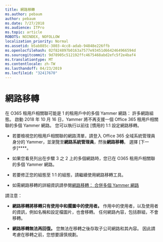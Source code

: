 ```yaml
---
title: 網路移轉
ms.author: pebaum
author: pebaum
ms.date: 7/27/2018
ms.audience: ITPro
ms.topic: article
ROBOTS: NOINDEX, NOFOLLOW
localization_priority: Normal
ms.assetid: b5ab885c-3803-4cc8-adab-94848e226ffb
ms.openlocfilehash: 02f824897b0163a7577e93451d6642464966594d
ms.sourcegitcommit: 9d78905c512192ffc4675468abd2efc5f2e4baf4
ms.translationtype: MT
ms.contentlocale: zh-TW
ms.lasthandoff: 04/23/2019
ms.locfileid: "32417670"
---
```

# <a name="network-migration"></a>網路移轉

在 O365 租用戶相關聯可能是 1 的租用戶中的多個 Yammer 網路： 許多網路組態。 啟動 2018 年 10 月 16 日，Yammer 將不再支援一個 Office 365 租用戶相關聯的多個 Yammer 網路。 您可以執行以前往 [慣用的 1:1 設定網路移轉。
  
- 若要檢視您的租用戶相關聯的網路清單，請登入 Office 365 全域系統管理員身分的 Yammer，並瀏覽至**網路系統管理員**，然後**網路移轉**。 選擇 [下一步]****。
    
- 如果您看見列出在步驟 3 之 2 上的多個網路時，您已在 O365 租用戶相關聯的多個 Yammer 網路。
    
- 若要修正您的組態至 1:1 的組態，請繼續使用網路移轉工具。
    
- 如需網路移轉的詳細資訊請參閱[網路移轉： 合併多個 Yammer 網路](https://support.office.com/article/a22c1b20-9231-4ce2-a916-392b1056d002)
    
請注意：
  
- **網路移轉將移轉只有使用中和擱置中的使用者。** 作用中的使用者，以及使用者的資訊，例如名稱和設定檔圖片，也會移轉。 任何網路內容，包括群組，不會移轉。 
    
- **網路移轉無法再回復。** 您無法在移轉之後存取子公司網路和其內容。 因此請考慮在移轉之前，您想要謹慎規劃。 
    

